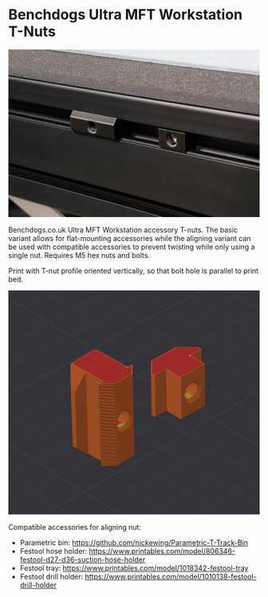# Benchdogs Ultra MFT Workstation T-Nuts

![Nuts](images/nuts.jpg)

Benchdogs.co.uk Ultra MFT Workstation accessory T-nuts.  The basic variant
allows for flat-mounting accessories while the aligning variant can be used
with compatible accessories to prevent twisting while only using a single nut.
Requires M5 hex nuts and bolts.

Print with T-nut profile oriented vertically, so that bolt hole is parallel to
print bed.

![Print Orientation](images/print-orientation.jpg)

Compatible accessories for aligning nut:

* Parametric bin: https://github.com/nickewing/Parametric-T-Track-Bin
* Festool hose holder: https://www.printables.com/model/806346-festool-d27-d36-suction-hose-holder
* Festool tray: https://www.printables.com/model/1018342-festool-tray
* Festool drill holder: https://www.printables.com/model/1010138-festool-drill-holder
